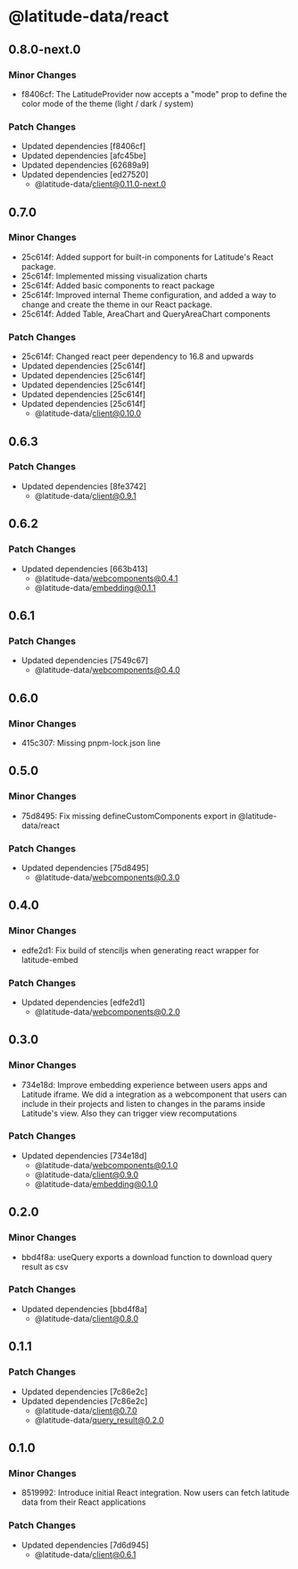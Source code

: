 # @latitude-data/react

## 0.8.0-next.0

### Minor Changes

- f8406cf: The LatitudeProvider now accepts a "mode" prop to define the color mode of the theme (light / dark / system)

### Patch Changes

- Updated dependencies [f8406cf]
- Updated dependencies [afc45be]
- Updated dependencies [62689a9]
- Updated dependencies [ed27520]
  - @latitude-data/client@0.11.0-next.0

## 0.7.0

### Minor Changes

- 25c614f: Added support for built-in components for Latitude's React package.
- 25c614f: Implemented missing visualization charts
- 25c614f: Added basic components to react package
- 25c614f: Improved internal Theme configuration, and added a way to change and create the theme in our React package.
- 25c614f: Added Table, AreaChart and QueryAreaChart components

### Patch Changes

- 25c614f: Changed react peer dependency to 16.8 and upwards
- Updated dependencies [25c614f]
- Updated dependencies [25c614f]
- Updated dependencies [25c614f]
- Updated dependencies [25c614f]
- Updated dependencies [25c614f]
  - @latitude-data/client@0.10.0

## 0.6.3

### Patch Changes

- Updated dependencies [8fe3742]
  - @latitude-data/client@0.9.1

## 0.6.2

### Patch Changes

- Updated dependencies [663b413]
  - @latitude-data/webcomponents@0.4.1
  - @latitude-data/embedding@0.1.1

## 0.6.1

### Patch Changes

- Updated dependencies [7549c67]
  - @latitude-data/webcomponents@0.4.0

## 0.6.0

### Minor Changes

- 415c307: Missing pnpm-lock.json line

## 0.5.0

### Minor Changes

- 75d8495: Fix missing defineCustomComponents export in @latitude-data/react

### Patch Changes

- Updated dependencies [75d8495]
  - @latitude-data/webcomponents@0.3.0

## 0.4.0

### Minor Changes

- edfe2d1: Fix build of stenciljs when generating react wrapper for latitude-embed

### Patch Changes

- Updated dependencies [edfe2d1]
  - @latitude-data/webcomponents@0.2.0

## 0.3.0

### Minor Changes

- 734e18d: Improve embedding experience between users apps and Latitude iframe. We did a integration as a webcomponent that users can include in their projects and listen to changes in the params inside Latitude's view. Also they can trigger view recomputations

### Patch Changes

- Updated dependencies [734e18d]
  - @latitude-data/webcomponents@0.1.0
  - @latitude-data/client@0.9.0
  - @latitude-data/embedding@0.1.0

## 0.2.0

### Minor Changes

- bbd4f8a: useQuery exports a download function to download query result as csv

### Patch Changes

- Updated dependencies [bbd4f8a]
  - @latitude-data/client@0.8.0

## 0.1.1

### Patch Changes

- Updated dependencies [7c86e2c]
- Updated dependencies [7c86e2c]
  - @latitude-data/client@0.7.0
  - @latitude-data/query_result@0.2.0

## 0.1.0

### Minor Changes

- 8519992: Introduce initial React integration. Now users can fetch latitude data from their React applications

### Patch Changes

- Updated dependencies [7d6d945]
  - @latitude-data/client@0.6.1
